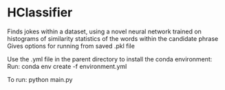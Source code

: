 # HClassifier
Finds jokes within a dataset, using a novel neural network trained on histograms of similarity statistics of the words within the candidate phrase 
Gives options for running from saved .pkl file

Use the .yml file in the parent directory to install the conda environment: 
Run:
conda env create -f environment.yml

To run:
python main.py
